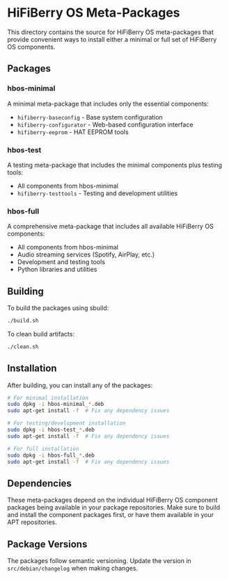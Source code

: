 # HiFiBerry OS Meta-Packages

This directory contains the source for HiFiBerry OS meta-packages that provide convenient ways to install either a minimal or full set of HiFiBerry OS components.

## Packages

### hbos-minimal
A minimal meta-package that includes only the essential components:
- `hifiberry-baseconfig` - Base system configuration
- `hifiberry-configurator` - Web-based configuration interface
- `hifiberry-eeprom` - HAT EEPROM tools

### hbos-test
A testing meta-package that includes the minimal components plus testing tools:
- All components from hbos-minimal
- `hifiberry-testtools` - Testing and development utilities

### hbos-full
A comprehensive meta-package that includes all available HiFiBerry OS components:
- All components from hbos-minimal
- Audio streaming services (Spotify, AirPlay, etc.)
- Development and testing tools
- Python libraries and utilities

## Building

To build the packages using sbuild:

```bash
./build.sh
```

To clean build artifacts:

```bash
./clean.sh
```

## Installation

After building, you can install any of the packages:

```bash
# For minimal installation
sudo dpkg -i hbos-minimal_*.deb
sudo apt-get install -f  # Fix any dependency issues

# For testing/development installation
sudo dpkg -i hbos-test_*.deb
sudo apt-get install -f  # Fix any dependency issues

# For full installation  
sudo dpkg -i hbos-full_*.deb
sudo apt-get install -f  # Fix any dependency issues
```

## Dependencies

These meta-packages depend on the individual HiFiBerry OS component packages being available in your package repositories. Make sure to build and install the component packages first, or have them available in your APT repositories.

## Package Versions

The packages follow semantic versioning. Update the version in `src/debian/changelog` when making changes.
